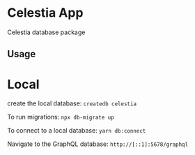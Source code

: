 # Celestia App

Celestia database package

## Usage

# Local
create the local database:
`createdb celestia`

To run migrations:
`npx db-migrate up`

To connect to a local database:
`yarn db:connect`

Navigate to the GraphQL database:
`http://[::1]:5678/graphql`